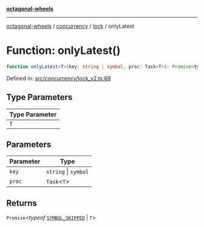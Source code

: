 [**octagonal-wheels**](../../../../../../README.md)

***

[octagonal-wheels](../../../../../../globals.md) / [concurrency](../../../README.md) / [lock](../README.md) / onlyLatest

# Function: onlyLatest()

```ts
function onlyLatest<T>(key: string | symbol, proc: Task<T>): Promise<typeof SYMBOL_SKIPPED | T>;
```

Defined in: [src/concurrency/lock\_v2.ts:69](https://github.com/vrtmrz/octagonal-wheels/blob/main/src/concurrency/lock_v2.ts#L69)

## Type Parameters

| Type Parameter |
| ------ |
| `T` |

## Parameters

| Parameter | Type |
| ------ | ------ |
| `key` | `string` \| `symbol` |
| `proc` | `Task`\<`T`\> |

## Returns

`Promise`\<*typeof* [`SYMBOL_SKIPPED`](../variables/SYMBOL_SKIPPED.md) \| `T`\>
